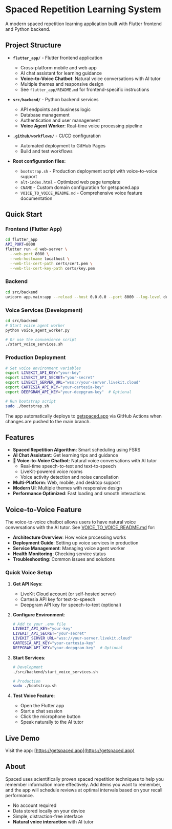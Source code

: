 # Spaced Repetition Learning System

A modern spaced repetition learning application built with Flutter frontend and Python backend.

## Project Structure

- **`flutter_app/`** - Flutter frontend application
  - Cross-platform mobile and web app
  - AI chat assistant for learning guidance
  - **Voice-to-Voice Chatbot**: Natural voice conversations with AI tutor
  - Multiple themes and responsive design
  - See `flutter_app/README.md` for frontend-specific instructions

- **`src/backend/`** - Python backend services
  - API endpoints and business logic
  - Database management
  - Authentication and user management
  - **Voice Agent Worker**: Real-time voice processing pipeline

- **`.github/workflows/`** - CI/CD configuration
  - Automated deployment to GitHub Pages
  - Build and test workflows

- **Root configuration files:**
  - `bootstrap.sh` - Production deployment script with voice-to-voice support
  - `alt-index.html` - Optimized web page template
  - `CNAME` - Custom domain configuration for getspaced.app
  - `VOICE_TO_VOICE_README.md` - Comprehensive voice feature documentation

## Quick Start

### Frontend (Flutter App)
```bash
cd flutter_app
API_PORT=8000
flutter run -d web-server \
  --web-port 8080 \
  --web-hostname localhost \
  --web-tls-cert-path certs/cert.pem \
  --web-tls-cert-key-path certs/key.pem
```

### Backend
```bash
cd src/backend
uvicorn app.main:app --reload --host 0.0.0.0 --port 8000 --log-level debug
```

### Voice Services (Development)
```bash
cd src/backend
# Start voice agent worker
python voice_agent_worker.py

# Or use the convenience script
./start_voice_services.sh
```

### Production Deployment
```bash
# Set voice environment variables
export LIVEKIT_API_KEY="your-key"
export LIVEKIT_API_SECRET="your-secret"
export LIVEKIT_SERVER_URL="wss://your-server.livekit.cloud"
export CARTESIA_API_KEY="your-cartesia-key"
export DEEPGRAM_API_KEY="your-deepgram-key"  # Optional

# Run bootstrap script
sudo ./bootstrap.sh
```

The app automatically deploys to [getspaced.app](https://getspaced.app) via GitHub Actions when changes are pushed to the main branch.

## Features

- **Spaced Repetition Algorithm**: Smart scheduling using FSRS
- **AI Chat Assistant**: Get learning tips and guidance
- **🎤 Voice-to-Voice Chatbot**: Natural voice conversations with AI tutor
  - Real-time speech-to-text and text-to-speech
  - LiveKit-powered voice rooms
  - Voice activity detection and noise cancellation
- **Multi-Platform**: Web, mobile, and desktop support
- **Modern UI**: Multiple themes with responsive design
- **Performance Optimized**: Fast loading and smooth interactions

## Voice-to-Voice Feature

The voice-to-voice chatbot allows users to have natural voice conversations with the AI tutor. See [VOICE_TO_VOICE_README.md](VOICE_TO_VOICE_README.md) for:

- **Architecture Overview**: How voice processing works
- **Deployment Guide**: Setting up voice services in production
- **Service Management**: Managing voice agent worker
- **Health Monitoring**: Checking service status
- **Troubleshooting**: Common issues and solutions

### Quick Voice Setup

1. **Get API Keys**:
   - LiveKit Cloud account (or self-hosted server)
   - Cartesia API key for text-to-speech
   - Deepgram API key for speech-to-text (optional)

2. **Configure Environment**:
   ```bash
   # Add to your .env file
   LIVEKIT_API_KEY="your-key"
   LIVEKIT_API_SECRET="your-secret"
   LIVEKIT_SERVER_URL="wss://your-server.livekit.cloud"
   CARTESIA_API_KEY="your-cartesia-key"
   DEEPGRAM_API_KEY="your-deepgram-key"  # Optional
   ```

3. **Start Services**:
   ```bash
   # Development
   ./src/backend/start_voice_services.sh
   
   # Production
   sudo ./bootstrap.sh
   ```

4. **Test Voice Feature**:
   - Open the Flutter app
   - Start a chat session
   - Click the microphone button
   - Speak naturally to the AI tutor

## Live Demo

Visit the app: [https://getspaced.app](https://getspaced.app)

## About

Spaced uses scientifically proven spaced repetition techniques to help you remember information more effectively. Add items you want to remember, and the app will schedule reviews at optimal intervals based on your recall performance.

- No account required
- Data stored locally on your device
- Simple, distraction-free interface
- **Natural voice interaction** with AI tutor
